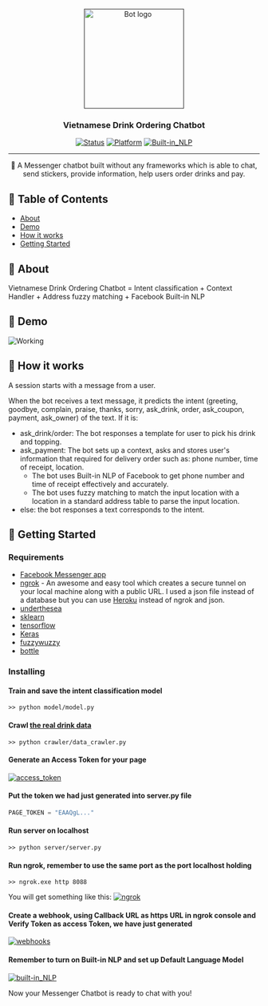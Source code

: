 <p align="center">
  <a href="" rel="noopener">
 <img width=200px height=200px src="https://i.imgur.com/FxL5qM0.jpg" alt="Bot logo"></a>
</p>

<h3 align="center">Vietnamese Drink Ordering Chatbot</h3>

<div align="center">

  [![Status](https://img.shields.io/badge/status-inactive-red)]()
  [![Platform](https://img.shields.io/badge/platform-Messenger-blue.svg)]()
  [![Built-in_NLP](https://img.shields.io/badge/Facebook_Built--in_NLP-ON-brightgreen.svg)]()

</div>

---

<p align="center"> 🤖 A Messenger chatbot built without any frameworks which is able to chat, send stickers, provide information, help users order drinks and pay. 
    <br> 
</p>

## 📝 Table of Contents
+ [About](#about)
+ [Demo](#demo)
+ [How it works](#working)
+ [Getting Started](#getting_started)

## 🧐 About <a name = "about"></a>
Vietnamese Drink Ordering Chatbot = Intent classification + Context Handler + Address fuzzy matching + Facebook Built-in NLP

## 🎥 Demo <a name = "demo"></a>
![Working](https://media.giphy.com/media/LOc3MaQ9sh72gScetp/giphy.gif)

## 💭 How it works <a name = "working"></a>
A session starts with a message from a user.

When the bot receives a text message, it predicts the intent (greeting, goodbye, complain, praise, thanks, sorry, ask_drink, order, ask_coupon, payment, ask_owner) of the text.
If it is:
+ ask_drink/order: The bot responses a template for user to pick his drink and topping.
+ ask_payment: The bot sets up a context, asks and stores user's information that required for delivery order such as: phone number, time of receipt, location. 
  + The bot uses Built-in NLP of Facebook to get phone number and time of receipt effectively and accurately.
  + The bot uses fuzzy matching to match the input location with a location in a standard address table to parse the input location.
+ else: the bot responses a text corresponds to the intent.
## 🏁 Getting Started <a name = "getting_started"></a>
### Requirements
+ [Facebook Messenger app](https://developers.facebook.com/)
+ [ngrok](https://ngrok.com/) - An awesome and easy tool which creates a secure tunnel on your local machine along with a public URL. I used a json file instead of a database but you can use [Heroku](https://www.heroku.com/) instead of ngrok and json.
+ [underthesea](https://pypi.org/project/underthesea/)
+ [sklearn](https://pypi.org/project/sklearn/)
+ [tensorflow](https://pypi.org/project/tensorflow/)
+ [Keras](https://pypi.org/project/Keras/)
+ [fuzzywuzzy](https://pypi.org/project/fuzzywuzzy/)
+ [bottle](https://pypi.org/project/bottle/)

### Installing
#### Train and save the intent classification model
```
>> python model/model.py
```
#### Crawl [the real drink data](https://loship.vn/trasuachain)
```
>> python crawler/data_crawler.py
```
#### Generate an Access Token for your page
<a href="" rel="noopener">
 <img src="https://i.imgur.com/cbsv60v.png" alt="access_token"></a>

#### Put the token we had just generated into server.py file
```python
PAGE_TOKEN = "EAAQgL..."
```
#### Run server on localhost
```
>> python server/server.py
```
#### Run ngrok, remember to use the same port as the port localhost holding
```
>> ngrok.exe http 8088
```
You will get something like this:
<a href="" rel="noopener">
 <img src="https://i.imgur.com/ZlVRPtq.png" alt="ngrok"></a>

#### Create a webhook, using Callback URL as https URL in ngrok console and Verify Token as access Token, we have just generated
<a href="" rel="noopener">
 <img src="https://i.imgur.com/in9Dwbd.png" alt="webhooks"></a>

#### Remember to turn on Built-in NLP and set up Default Language Model
<a href="" rel="noopener">
 <img src="https://i.imgur.com/wfjukqW.png" alt="built-in_NLP"></a>

Now your Messenger Chatbot is ready to chat with you!
